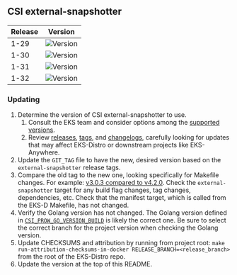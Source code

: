 ## CSI external-snapshotter

| Release | Version                                                      |
|---------|--------------------------------------------------------------|
| 1-29    | ![Version](https://img.shields.io/badge/version-v8.2.0-blue) |
| 1-30    | ![Version](https://img.shields.io/badge/version-v8.2.0-blue) |
| 1-31    | ![Version](https://img.shields.io/badge/version-v8.2.0-blue) |
| 1-32    | ![Version](https://img.shields.io/badge/version-v8.2.0-blue) |

### Updating

1. Determine the version of CSI external-snapshotter to use.
   1. Consult the EKS team and consider options among the
      [supported versions](https://kubernetes-csi.github.io/docs/external-snapshotter.html#supported-versions).
   2. Review [releases](https://github.com/kubernetes-csi/external-snapshotter/releases),
      [tags](https://github.com/kubernetes-csi/external-snapshotter/tags),
      and [changelogs](https://github.com/kubernetes-csi/external-snapshotter/tree/master/CHANGELOG),
      carefully looking for updates that may affect EKS-Distro or downstream
      projects like EKS-Anywhere.
2. Update the `GIT_TAG` file to have the new, desired version based on the
   `external-snapshotter` release tags.
3. Compare the old tag to the new one, looking specifically for Makefile changes.
   For example:
   [v3.0.3 compared to v4.2.0](https://github.com/kubernetes-csi/external-snapshotter/compare/v3.0.3...v4.2.0).
   Check the `external-snapshotter` target for any build flag changes, tag
   changes, dependencies, etc. Check that the manifest target, which is called
   from the EKS-D Makefile, has not changed.
4. Verify the Golang version has not changed. The Golang version defined in
   [`CSI_PROW_GO_VERSION_BUILD`](https://github.com/kubernetes-csi/external-snapshotter/blob/v6.0.1/release-tools/prow.sh#L89)
   is likely the correct one. Be sure to select the correct branch for the
   project version when checking the Golang version.
5. Update CHECKSUMS and attribution by running from project root:
   `make run-attribution-checksums-in-docker RELEASE_BRANCH=<release_branch>`
   from the root of the EKS-Distro repo.
6. Update the version at the top of this README.
